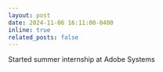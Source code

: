 ```yaml
---
layout: post
date: 2024-11-06 16:11:00-0400
inline: true
related_posts: false
---
```

Started summer internship at Adobe Systems